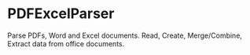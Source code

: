 # PDFExcelParser
Parse PDFs, Word and Excel documents. Read, Create, Merge/Combine, Extract data from office documents.
